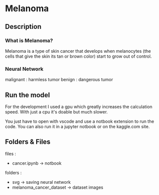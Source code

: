 # Melanoma

## Description
### What is Melanoma?
Melanoma is a type of skin cancer that develops when melanocytes (the cells that give the skin its tan or brown color) start to grow out of control.

### Neural Network
malignant : harmless tumor
benign : dangerous tumor

## Run the model
For the development I used a gpu which greatly increases the calculation speed.
With just a cpu it's doable but much slower.

You just have to open with vscode and use a notbook extension to run the code.
You can also run it in a jupyter notbook or on the <a>kaggle.com</a> site.

## Folders & Files
files :
- cancer.ipynb -> notbook

folders : 
- svg -> saving neural network
- melanoma_cancer_dataset -> dataset images